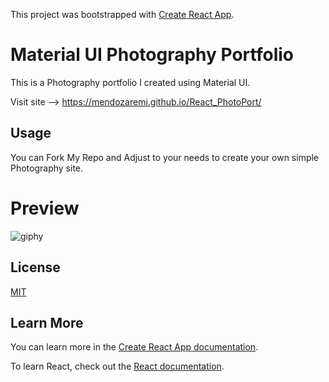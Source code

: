 This project was bootstrapped with [Create React App](https://github.com/facebook/create-react-app).

# Material UI Photography Portfolio
This is a Photography portfolio I created using Material UI.

Visit site --> https://mendozaremi.github.io/React_PhotoPort/

## Usage
You can Fork My Repo and Adjust to your needs to create your own simple Photography site.

# Preview
![giphy](https://user-images.githubusercontent.com/47014638/86285369-7897ab80-bbb2-11ea-8206-639d6e5f49d1.gif)

## License
[MIT](https://choosealicense.com/licenses/mit/)

## Learn More

You can learn more in the [Create React App documentation](https://facebook.github.io/create-react-app/docs/getting-started).

To learn React, check out the [React documentation](https://reactjs.org/).
